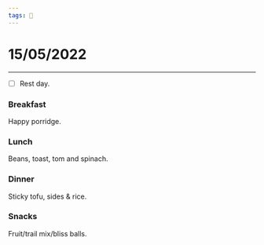 ```yaml
---
tags: 📆
---
```


# 15/05/2022
---

- [ ] Rest day.


### Breakfast

Happy porridge.


### Lunch

Beans, toast, tom and spinach.


### Dinner

Sticky tofu, sides & rice.


### Snacks

Fruit/trail mix/bliss balls.